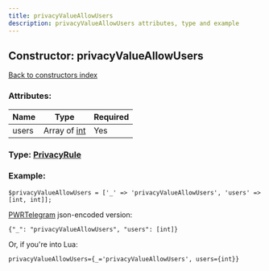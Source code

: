 ```yaml
---
title: privacyValueAllowUsers
description: privacyValueAllowUsers attributes, type and example
---
```

## Constructor: privacyValueAllowUsers  
[Back to constructors index](index.md)



### Attributes:

| Name     |    Type       | Required |
|----------|---------------|----------|
|users|Array of [int](../types/int.md) | Yes|



### Type: [PrivacyRule](../types/PrivacyRule.md)


### Example:

```
$privacyValueAllowUsers = ['_' => 'privacyValueAllowUsers', 'users' => [int, int]];
```  

[PWRTelegram](https://pwrtelegram.xyz) json-encoded version:

```
{"_": "privacyValueAllowUsers", "users": [int]}
```


Or, if you're into Lua:  


```
privacyValueAllowUsers={_='privacyValueAllowUsers', users={int}}

```


